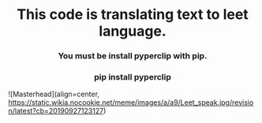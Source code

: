 
<h1 align="center">This code is translating text to leet language.</h1>

<h3 align="center">You must be install pyperclip with pip.</h3>
<h3 align="center">pip install pyperclip</h1>

![Masterhead](align=center, https://static.wikia.nocookie.net/meme/images/a/a9/Leet_speak.jpg/revision/latest?cb=20190927123127)
